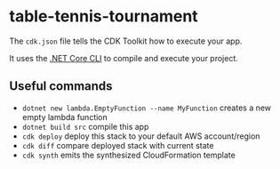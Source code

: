 # table-tennis-tournament

The `cdk.json` file tells the CDK Toolkit how to execute your app.

It uses the [.NET Core CLI](https://docs.microsoft.com/dotnet/articles/core/) to compile and execute your project.

## Useful commands

* `dotnet new lambda.EmptyFunction --name MyFunction` creates a new empty lambda function
* `dotnet build src`                                  compile this app
* `cdk deploy`                                        deploy this stack to your default AWS account/region
* `cdk diff`                                          compare deployed stack with current state
* `cdk synth`                                         emits the synthesized CloudFormation template
